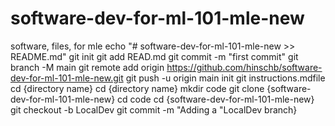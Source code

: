 # software-dev-for-ml-101-mle-new
software, files, for mle
echo  "#  software-dev-for-ml-101-mle-new >>  README.md"
git init
git add READ.md
git commit  -m "first commit"
git branch  -M  main
git  remote  add origin  https://github.com/hinschb/software-dev-for-ml-101-mle-new.git
git push  -u  origin  main
init git
instructions.mdfile
cd {directory name}
cd {directory name} mkdir  code
git  clone  {software-dev-for-ml-101-mle-new}
cd  code
cd {software-dev-for-ml-101-mle-new}
git checkout  -b LocalDev
git commit -m  "Adding a "LocalDev branch}
